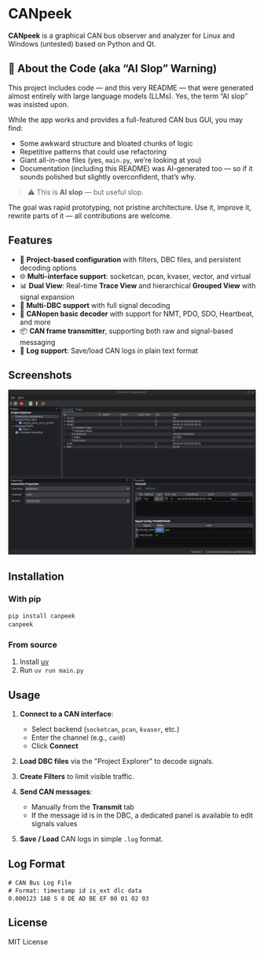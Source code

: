 # CANpeek

**CANpeek** is a graphical CAN bus observer and analyzer for Linux and Windows (untested) based on Python and Qt.

## 🤖 About the Code (aka “AI Slop” Warning)

This project includes code — and this very README — that were generated almost entirely with large language models (LLMs). Yes, the term “AI slop” was insisted upon.

While the app works and provides a full-featured CAN bus GUI, you may find:

* Some awkward structure and bloated chunks of logic
* Repetitive patterns that could use refactoring
* Giant all-in-one files (yes, `main.py`, we’re looking at you)
* Documentation (including this README) was AI-generated too — so if it sounds polished but slightly overconfident, that’s why.

> ⚠️ This is **AI slop** — but useful slop.

The goal was rapid prototyping, not pristine architecture. Use it, improve it, rewrite parts of it — all contributions are welcome.

## Features

- 🧩 **Project-based configuration** with filters, DBC files, and persistent decoding options
- 🌐 **Multi-interface support**: socketcan, pcan, kvaser, vector, and virtual
- 📊 **Dual View**: Real-time **Trace View** and hierarchical **Grouped View** with signal expansion
- 📁 **Multi-DBC support** with full signal decoding
- 🧠 **CANopen basic decoder** with support for NMT, PDO, SDO, Heartbeat, and more
- 📦 **CAN frame transmitter**, supporting both raw and signal-based messaging
- 📜 **Log support**: Save/load CAN logs in plain text format

## Screenshots

![screenshot](https://raw.githubusercontent.com/denis-jullien/CANPeek/refs/heads/master/screenshot.png)

## Installation

### With pip

```bash
pip install canpeek
canpeek
```

### From source

1. Install [uv](https://github.com/astral-sh/uv)
2. Run `uv run main.py`

## Usage

1. **Connect to a CAN interface**:

   * Select backend (`socketcan`, `pcan`, `kvaser`, etc.)
   * Enter the channel (e.g., `can0`)
   * Click **Connect**

2. **Load DBC files** via the "Project Explorer" to decode signals.

3. **Create Filters** to limit visible traffic.

4. **Send CAN messages**:

   * Manually from the **Transmit** tab
   * If the message id is in the DBC, a dedicated panel is available to edit signals values

5. **Save / Load** CAN logs in simple `.log` format.

## Log Format

```text
# CAN Bus Log File
# Format: timestamp id is_ext dlc data
0.000123 1AB S 8 DE AD BE EF 00 01 02 03
```

## License

MIT License
